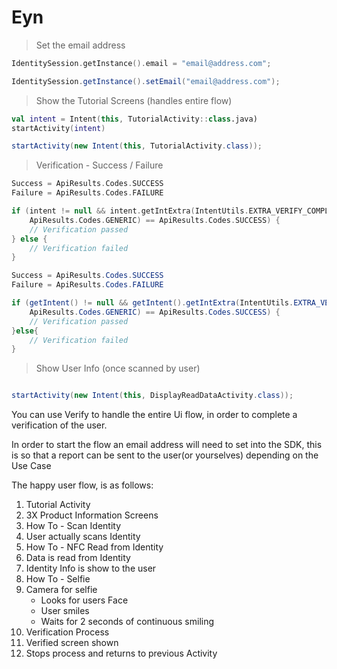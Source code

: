 # Eyn

> Set the email address

```kotlin
IdentitySession.getInstance().email = "email@address.com";
```

```java
IdentitySession.getInstance().setEmail("email@address.com");
```

> Show the Tutorial Screens (handles entire flow)

```kotlin
val intent = Intent(this, TutorialActivity::class.java)
startActivity(intent)
```

```java
startActivity(new Intent(this, TutorialActivity.class));
```

> Verification - Success / Failure

```kotlin
Success = ApiResults.Codes.SUCCESS
Failure = ApiResults.Codes.FAILURE

if (intent != null && intent.getIntExtra(IntentUtils.EXTRA_VERIFY_COMPLETE,
	ApiResults.Codes.GENERIC) == ApiResults.Codes.SUCCESS) {
	// Verification passed
} else {
	// Verification failed
}
```

```java
Success = ApiResults.Codes.SUCCESS
Failure = ApiResults.Codes.FAILURE

if (getIntent() != null && getIntent().getIntExtra(IntentUtils.EXTRA_VERIFY_COMPLETE, 
	ApiResults.Codes.GENERIC) == ApiResults.Codes.SUCCESS) {
	// Verification passed
}else{
	// Verification failed
}
```

> Show User Info (once scanned by user)

```kotlin
```

```java
startActivity(new Intent(this, DisplayReadDataActivity.class));
```

You can use Verify to handle the entire Ui flow, in order to complete a verification of the user.

In order to start the flow an email address will need to set into the SDK, this is so that a report can be sent to the user(or yourselves) depending on the Use Case

The happy user flow, is as follows:

1. Tutorial Activity
2. 3X Product Information Screens
3. How To - Scan Identity
4. User actually scans Identity
5. How To - NFC Read from Identity
6. Data is read from Identity
7. Identity Info is show to the user
8. How To - Selfie
9. Camera for selfie
	- Looks for users Face
	- User smiles
	- Waits for 2 seconds of continuous smiling
10. Verification Process
11. Verified screen shown
12. Stops process and returns to previous Activity